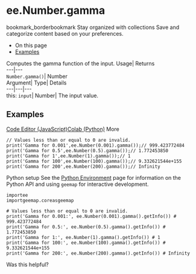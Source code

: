  
#  ee.Number.gamma 
bookmark_borderbookmark Stay organized with collections  Save and categorize content based on your preferences.
  * On this page
  * [Examples](https://developers.google.com/earth-engine/apidocs/ee-number-gamma#examples)


Computes the gamma function of the input. 
Usage| Returns  
---|---  
`Number.gamma()`| Number  
Argument| Type| Details  
---|---|---  
this: `input`| Number| The input value.  
## Examples
[Code Editor (JavaScript)](https://developers.google.com/earth-engine/apidocs/ee-number-gamma#code-editor-javascript-sample)[Colab (Python)](https://developers.google.com/earth-engine/apidocs/ee-number-gamma#colab-python-sample) More
```
// Values less than or equal to 0 are invalid.
print('Gamma for 0.001',ee.Number(0.001).gamma());// 999.423772484
print('Gamma for 0.5',ee.Number(0.5).gamma());// 1.772453850
print('Gamma for 1',ee.Number(1).gamma());// 1
print('Gamma for 100',ee.Number(100).gamma());// 9.332621544e+155
print('Gamma for 200',ee.Number(200).gamma());// Infinity
```
Python setup
See the [ Python Environment](https://developers.google.com/earth-engine/guides/python_install) page for information on the Python API and using `geemap` for interactive development.
```
importee
importgeemap.coreasgeemap
```
```
# Values less than or equal to 0 are invalid.
print('Gamma for 0.001:', ee.Number(0.001).gamma().getInfo()) # 999.423772484
print('Gamma for 0.5:', ee.Number(0.5).gamma().getInfo()) # 1.772453850
print('Gamma for 1:', ee.Number(1).gamma().getInfo()) # 1
print('Gamma for 100:', ee.Number(100).gamma().getInfo()) # 9.332621544e+155
print('Gamma for 200:', ee.Number(200).gamma().getInfo()) # Infinity
```

Was this helpful?
